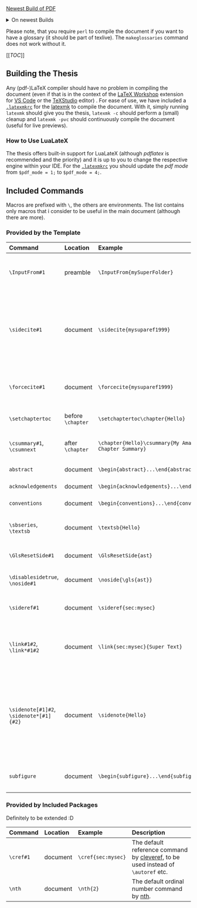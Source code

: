 [Newest Build of PDF](../-/jobs/artifacts/main/raw/thesis.pdf?job=build-pdf)

<details>
<summary> On newest Builds </summary>
Adapt the following for a link to the newest build:

`https://spgit.informatik.uni-ulm.de/code-inspect/theses/<PATH>/-/jobs/artifacts/main/raw/<FILENAME>.pdf?job=build-pdf`

For example:
<https://spgit.informatik.uni-ulm.de/code-inspect/theses/pengu-peter-master-thesis/thesis/-/jobs/artifacts/main/raw/thesis.pdf?job=build-pdf>

</details>

Please note, that you require `perl` to compile the document if you want to have a glossary (it should be part of texlive). The `makeglossaries` command does not work without it.

[[_TOC_]]

## Building the Thesis

Any (pdf-)LaTeX compiler should have no problem in compiling the document (even if that is in the context of the [LaTeX Workshop](https://marketplace.visualstudio.com/items?itemName=James-Yu.latex-workshop) extension for [VS Code](https://code.visualstudio.com/) or the [TeXStudio](https://www.texstudio.org/) editor)
. For ease of use, we have included a [`.latexmkrc`](.latexmkrc) for the [latexmk](https://ctan.org/pkg/latexmk) to compile the document.
With it, simply running `latexmk` should give you the thesis, `latexmk -c` should perform a (small) cleanup and `latexmk -pvc` should continuously compile the document (useful for live previews).

### How to Use LuaLateX

The thesis offers built-in support for LuaLateX (although _pdflatex_ is recommended and the priority) and it is up to you to change the respective engine within your IDE. For the [`.latexmkrc`](.latexmkrc) you should update the _pdf mode_ from `$pdf_mode = 1;` to `$pdf_mode = 4;`.

## Included Commands

Macros are prefixed with `\`, the others are environments.
The list contains only macros that i consider to be useful in the main document (although there are more).

### Provided by the Template

| Command | Location | Example | Description |
|:----|:----|:-----|:-----|
| `\InputFrom#1` | preamble | `\InputFrom{mySuperFolder}` | Adds `mySuperFolder` to the input path, you no longer have to specify it as part of the path (e.g., when using `\input{mySuperFolder/myFile}`). |
|`\sidecite#1` |  document | `\sidecite{mysuparef1999}` | While `\cite` automatically references the bibliography, as well inserts the citation in the text and in the margin, `\sidecite` omits the reference in the text itself. This can be used to manually adjust the position of a following cite (e.g, if it should not fit on the same page otherwise). |
|`\forcecite#1` | document | `\forcecite{mysuparef1999}` | By default, citations appear only once per section, this *enforces* the citation to appear (with the help of the internal flag `\@sidecite@doreset@true`). |
| `\setchaptertoc` | before `\chapter` | `\setchaptertoc\chapter{Hello}` | Causes the following chapter to receive a mini table of contents  in the sidebar. |
| `\csummary#1`, `\csumnext` |  after `\chapter` | `\chapter{Hello}\csummary{My Amazing\csumnext Chapter Summary}` | Adds a chapter summary in the marginpar of the respective chapter in the main `\tableofcontents` |
| `abstract`  | document | `\begin{abstract}...\end{abstract}` | Adds an abstract section to the document. |
| `acknowledgements` | document | `\begin{acknowledgements}...\end{acknowledgements}` | Adds an acknowledgements section to the document. |
| `conventions` | document | `\begin{conventions}...\end{conventions}` | Adds a conventions section to the document. |
| `\sbseries`, `\textsb` | document | `\textsb{Hello}` | Use a semi-bold font-weight (only works, if the corresponding font has a semi-bold font-weight). |
| `\GlsResetSide#1` | document | `\GlsResetSide{ast}` | Resets the internal flag that prevents the glossary-entry from appearing repeatedly. |
| `\disablesidetrue`, `\noside#1` | document | `\noside{\gls{ast}}` | Temporarily disables the corresponding glossary entry in the marginpar. |
| `\sideref#1` | document | `\sideref{sec:mysec}` | Essentially the command automatically issued by `\cref` to place the corresponding reference in the sidebar. |
| `\link#1#2`, `\link*#1#2` | document | `\link{sec:mysec}{Super Text}` | Essentially `\hyperref[#1]{\itshape#2}`. Without the star, this is automatically placed within the sidebar. With the star, the link is still active, but no longer highlighted. |
| `\sidenote[#1]#2`, `\sidenote*[#1]{#2}` | document | `\sidenote{Hello}` | Places the content in the sidebar. The optional argument can be used for vertical shift adjustments (usually not necessary). The unstarred version does expand its argument (obeying protection rules), the starred version does not. I.e., use the starred version for fragile content (if in doubt, its probably better to use the starred version). |
| `subfigure` | document | `\begin{subfigure}...\end{subfigure}` | Partitions a figure environment to include several subfigures for better grouping in the document.|

### Provided by Included Packages

Definitely to be extended :D

| Command | Location | Example | Description |
|:----|:----|:-----|:-----|
| `\cref#1` | document | `\cref{sec:mysec}` | The default reference command by [cleveref](https://ctan.org/pkg/cleveref), to be used instead of `\autoref` etc. |
| `\nth` | document | `\nth{2}` | The default ordinal number command by [nth](https://ctan.org/pkg/nth). |
